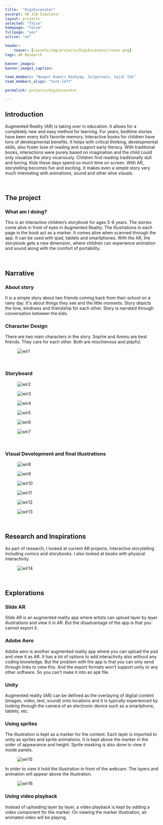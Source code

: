 ```yaml
---
title:  "DigiExcavator"
excerpt: VR JCB Simulator
layout: projects
selected: "false"
homepage: "false"
fullpage: "yes"
active: "no"

header:
    teaser: [/assets/img/projects/DigiExcavator/cover.png]
tags: AR Research

banner_image1: 
banner_image1_caption:

team_members: "Noopur Kumari Kashyap, Zulqarnain, Sajal Tak"
team_members_align: "text-left"

permalink: projects/digiexcavator

--- 
```


## Introduction

Augmented Reality (AR) is taking over in education. It allows for a completely new and easy method for learning. For years, bedtime stories have been every kid’s favorite memory. Interactive books for children have tons of developmental benefits. It helps with critical thinking, developmental skills, also foster love of reading and support early literacy.  With traditional books, interactions were purely based on imagination and the child could only visualize the story vicariously. Children find reading traditionally dull and boring. Kids these days spend so much time on screen. With AR, storytelling becomes fun and exciting. It makes even a simple story very much interesting with animations, sound and other alive visuals.

<br>

## The project

### What am I doing?

This is an Interactive children’s storybook for ages 5-6 years. The stories come alive in front of eyes in Augmented Reality. The Illustrations in each page in the book act as a marker. It comes alive when scanned through the app. It can be used with ipad, tablets and smartphones. With the AR, the storybook gets a new dimension, where children can experience animation and sound along with the comfort of portability.

<br>

## Narrative

### About story

It is a simple story about two friends coming back from their school on a rainy day. It's about things they see and the little moments. Story depicts the love, kindness and friendship for each other. Story is narrated through conversation between the kids.

### Character Design

There are two main characters in the story. Sophie and Ammu are best friends. They care for each other. Both are mischievous and playful.

<figure class="align-center" style="width:100%;">
  <img src="{{ site.url }}{{ site.baseurl }}/assets/img/projects/WhenItRains/wir1.jpg" alt="wir1">
</figure>

<br>

### Storyboard

<figure class="align-center" style="width:100%;">
  <img src="{{ site.url }}{{ site.baseurl }}/assets/img/projects/WhenItRains/wir2.jpg" alt="wir2">
</figure>

<figure class="align-center" style="width:100%;">
  <img src="{{ site.url }}{{ site.baseurl }}/assets/img/projects/WhenItRains/wir3.jpg" alt="wir3">
</figure>

<figure class="align-center" style="width:100%;">
  <img src="{{ site.url }}{{ site.baseurl }}/assets/img/projects/WhenItRains/wir4.jpg" alt="wir4">
</figure>

<figure class="align-center" style="width:100%;">
  <img src="{{ site.url }}{{ site.baseurl }}/assets/img/projects/WhenItRains/wir5.jpg" alt="wir5">
</figure>

<figure class="align-center" style="width:100%;">
  <img src="{{ site.url }}{{ site.baseurl }}/assets/img/projects/WhenItRains/wir6.jpg" alt="wir6">
</figure>

<figure class="align-center" style="width:100%;">
  <img src="{{ site.url }}{{ site.baseurl }}/assets/img/projects/WhenItRains/wir7.jpg" alt="wir7">
</figure>

<br>

### Visual Development and final illustrations

<figure class="align-center" style="width:100%;">
  <img src="{{ site.url }}{{ site.baseurl }}/assets/img/projects/WhenItRains/wir8.jpg" alt="wir8">
</figure>

<figure class="align-center" style="width:100%;">
  <img src="{{ site.url }}{{ site.baseurl }}/assets/img/projects/WhenItRains/wir9.jpg" alt="wir9">
</figure>

<figure class="align-center" style="width:100%;">
  <img src="{{ site.url }}{{ site.baseurl }}/assets/img/projects/WhenItRains/wir10.jpg" alt="wir10">
</figure>

<figure class="align-center" style="width:100%;">
  <img src="{{ site.url }}{{ site.baseurl }}/assets/img/projects/WhenItRains/wir11.jpg" alt="wir11">
</figure>

<figure class="align-center" style="width:100%;">
  <img src="{{ site.url }}{{ site.baseurl }}/assets/img/projects/WhenItRains/wir12.jpg" alt="wir12">
</figure>

<figure class="align-center" style="width:100%;">
  <img src="{{ site.url }}{{ site.baseurl }}/assets/img/projects/WhenItRains/wir13.jpg" alt="wir13">
</figure>

<br>

## Research and Inspirations

As part of research, I looked at current AR projects, Interactive storytelling including comics and storybooks. I also looked at books with physical interactivity.

<figure class="align-center" style="width:100%;">
  <img src="{{ site.url }}{{ site.baseurl }}/assets/img/projects/WhenItRains/wir14.jpg" alt="wir14">
</figure>

<br>

## Explorations

### Slide AR

Slide AR is an augmented reality app where artists can upload layer by layer illustrations and view it in AR. But the disadvantage of the app is that you cannot export it.

### Adobe Aero

Adobe aero is another augmented reality app where you can upload the psd and view it as AR. It has a lot of options to add interactivity also without any coding knowledge. But the problem with the app is that you can only send through links to view this. And the export formats won't support unity or any other software. So you can’t make it into an apk file.

### Unity

Augmented reality (AR) can be defined as the overlaying of digital content (images, video, text, sound) onto locations and it is typically experienced by looking through the camera of an electronic device such as a smartphone, tablets, etc.

### Using sprites

The illustration is kept as a marker for the content. Each layer is imported to unity as sprites and sprite animations. It is kept above the marker in the order of appearance and height. Sprite masking is also done to view it inside panels.

<figure class="align-center" style="width:100%;">
  <img src="{{ site.url }}{{ site.baseurl }}/assets/img/projects/WhenItRains/wir15.png" alt="wir15">
</figure>

In order to view it hold the illustration in front of the webcam. The layers and animation will appear above the illustration.

<figure class="align-center" style="width:100%;">
  <img src="{{ site.url }}{{ site.baseurl }}/assets/img/projects/WhenItRains/wir16.png" alt="wir16">
</figure>

### Using video playback

Instead of uploading layer by layer, a video playback is kept by adding a video component for the marker. On viewing the marker illustration, an animated video will be playing.





